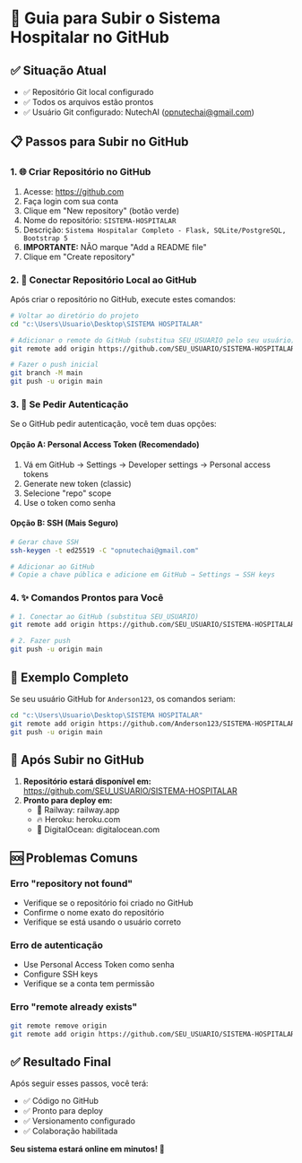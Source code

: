# 🚀 Guia para Subir o Sistema Hospitalar no GitHub

## ✅ Situação Atual
- ✅ Repositório Git local configurado
- ✅ Todos os arquivos estão prontos
- ✅ Usuário Git configurado: NutechAI (opnutechai@gmail.com)

## 📋 Passos para Subir no GitHub

### 1. 🌐 Criar Repositório no GitHub
1. Acesse: https://github.com
2. Faça login com sua conta
3. Clique em "New repository" (botão verde)
4. Nome do repositório: `SISTEMA-HOSPITALAR`
5. Descrição: `Sistema Hospitalar Completo - Flask, SQLite/PostgreSQL, Bootstrap 5`
6. **IMPORTANTE:** NÃO marque "Add a README file"
7. Clique em "Create repository"

### 2. 🔗 Conectar Repositório Local ao GitHub

Após criar o repositório no GitHub, execute estes comandos:

```bash
# Voltar ao diretório do projeto
cd "c:\Users\Usuario\Desktop\SISTEMA HOSPITALAR"

# Adicionar o remote do GitHub (substitua SEU_USUARIO pelo seu usuário)
git remote add origin https://github.com/SEU_USUARIO/SISTEMA-HOSPITALAR.git

# Fazer o push inicial
git branch -M main
git push -u origin main
```

### 3. 🔐 Se Pedir Autenticação

Se o GitHub pedir autenticação, você tem duas opções:

#### Opção A: Personal Access Token (Recomendado)
1. Vá em GitHub → Settings → Developer settings → Personal access tokens
2. Generate new token (classic)
3. Selecione "repo" scope
4. Use o token como senha

#### Opção B: SSH (Mais Seguro)
```bash
# Gerar chave SSH
ssh-keygen -t ed25519 -C "opnutechai@gmail.com"

# Adicionar ao GitHub
# Copie a chave pública e adicione em GitHub → Settings → SSH keys
```

### 4. ✨ Comandos Prontos para Você

```bash
# 1. Conectar ao GitHub (substitua SEU_USUARIO)
git remote add origin https://github.com/SEU_USUARIO/SISTEMA-HOSPITALAR.git

# 2. Fazer push
git push -u origin main
```

## 🎯 Exemplo Completo

Se seu usuário GitHub for `Anderson123`, os comandos seriam:

```bash
cd "c:\Users\Usuario\Desktop\SISTEMA HOSPITALAR"
git remote add origin https://github.com/Anderson123/SISTEMA-HOSPITALAR.git
git push -u origin main
```

## 📱 Após Subir no GitHub

1. **Repositório estará disponível em:** https://github.com/SEU_USUARIO/SISTEMA-HOSPITALAR
2. **Pronto para deploy em:**
   - 🚄 Railway: railway.app
   - 🔥 Heroku: heroku.com
   - 🌊 DigitalOcean: digitalocean.com

## 🆘 Problemas Comuns

### Erro "repository not found"
- Verifique se o repositório foi criado no GitHub
- Confirme o nome exato do repositório
- Verifique se está usando o usuário correto

### Erro de autenticação
- Use Personal Access Token como senha
- Configure SSH keys
- Verifique se a conta tem permissão

### Erro "remote already exists"
```bash
git remote remove origin
git remote add origin https://github.com/SEU_USUARIO/SISTEMA-HOSPITALAR.git
```

## ✅ Resultado Final

Após seguir esses passos, você terá:
- ✅ Código no GitHub
- ✅ Pronto para deploy
- ✅ Versionamento configurado
- ✅ Colaboração habilitada

**Seu sistema estará online em minutos! 🎉**
